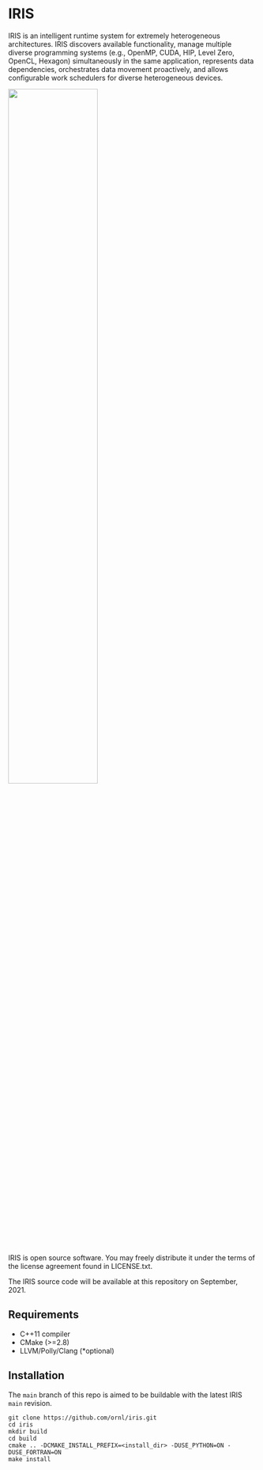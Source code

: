 # IRIS

IRIS is an intelligent runtime system for extremely heterogeneous architectures. IRIS discovers available functionality, manage multiple diverse programming
systems (e.g., OpenMP, CUDA, HIP, Level Zero, OpenCL, Hexagon) simultaneously in the same application, represents data dependencies, orchestrates data movement proactively, and allows configurable work schedulers for diverse heterogeneous devices.

<img src="https://raw.githubusercontent.com/ornl/iris/main/iris.png" width="60%">

IRIS is open source software. You may freely distribute it under the terms of the license agreement found in LICENSE.txt.

The IRIS source code will be available at this repository on September, 2021.

## Requirements

* C++11 compiler
* CMake (>=2.8)
* LLVM/Polly/Clang (*optional)

## Installation

The `main` branch of this repo is aimed to be buildable with the latest IRIS `main` revision.

```
git clone https://github.com/ornl/iris.git
cd iris
mkdir build
cd build
cmake .. -DCMAKE_INSTALL_PREFIX=<install_dir> -DUSE_PYTHON=ON -DUSE_FORTRAN=ON
make install
```
